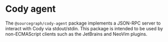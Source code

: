 # Cody agent

The `@sourcegraph/cody-agent` package implements a JSON-RPC server to interact with Cody via stdout/stdin.
This package is intended to be used by non-ECMAScript clients such as the JetBrains and NeoVim plugins.

